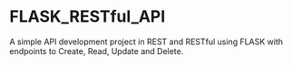 # FLASK_RESTful_API
A simple API development project in REST and RESTful using FLASK with endpoints to Create, Read, Update and Delete.
